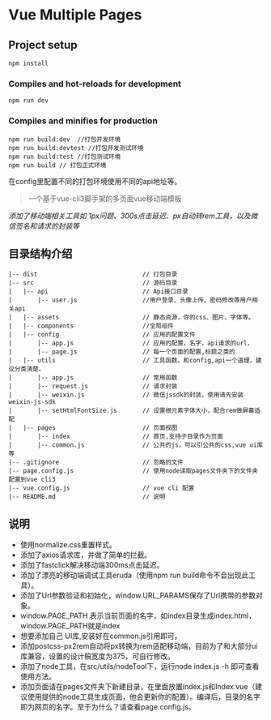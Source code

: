 # Vue Multiple Pages

## Project setup
```
npm install
```

### Compiles and hot-reloads for development
```
npm run dev
```

### Compiles and minifies for production
```
npm run build:dev  //打包开发环境
npm run build:devtest //打包开发测试环境
npm run build:test //打包测试环境
npm run build // 打包正式环境
```
在config里配置不同的打包环境使用不同的api地址等。

> 一个基于vue-cli3脚手架的多页面vue移动端模板

*添加了移动端相关工具如 1px问题、300s点击延迟、px自动转rem工具，以及微信签名和请求的封装等*


## 目录结构介绍 ##

	|-- dist                             // 打包目录
	|-- src                              // 源码目录
	|   |-- api                          // Api接口目录
	|       |-- user.js           	     //用户登录、头像上传、密码修改等用户相关api
	|   |-- assets                       // 静态资源，你的css、图片、字体等。
	|   |-- components                   //全局组件
	|   |-- config                       // 应用的配置文件
	|       |-- app.js                   // 应用的配置，名字，api请求的url，
	|       |-- page.js           	     // 每一个页面的配置,标题之类的
	|   |-- utils                        // 工具函数。和config,api一个道理，建议分类清楚。
    |       |-- app.js                   // 常用函数
    |       |-- request.js               // 请求封装
	|       |-- weixin.js                // 微信jssdk的封装，使用请先安装weixin-js-sdk
	|       |-- setHtmlFontSize.js       // 设置根元素字体大小，配合rem做屏幕适配
	|   |-- pages                        // 页面视图
	|       |-- index                    // 首页,支持子目录作为页面
	|       |-- common.js                // 公共的js，可以引公共的css,vue ui库等
	|-- .gitignore                       // 忽略的文件
	|-- page.config.js                   // 使用node读取pages文件夹下的文件夹配置到vue cli3
	|-- vue.config.js                    // vue cli 配置
	|-- README.md                        // 说明



## 说明
* 使用normalize.css重置样式。
* 添加了axios请求库，并做了简单的拦截。
* 添加了fastclick解决移动端300ms点击延迟。
* 添加了漂亮的移动端调试工具eruda（使用npm run build命令不会出现此工具）。
* 添加了Url参数验证和初始化，window.URL_PARAMS保存了Url携带的参数对象。
* window.PAGE_PATH 表示当前页面的名字，如index目录生成index.html，window.PAGE_PATH就是index
* 想要添加自己 UI库,安装好在common.js引用即可。
* 添加postcss-px2rem自动将px转换为rem适配移动端，目前为了和大部分ui库兼容，设置的设计稿宽度为375，可自行修改。
* 添加了node工具，在src/utils/nodeTool下，运行node index.js -h 即可查看使用方法。
* 添加页面请在pages文件夹下新建目录，在里面放置index.js和Index.vue（建议使用提供的node工具生成页面，他会更新你的配置）。编译后，目录的名字即为网页的名字。至于为什么？请查看page.config.js。
